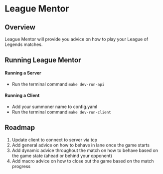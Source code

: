 # League Mentor

## Overview
League Mentor will provide you advice on how to play your League of Legends matches. 

## Running League Mentor

#### Running a Server
- Run the terminal command `make dev-run-api`

#### Running a Client
- Add your summoner name to config.yaml
- Run the terminal command `make dev-run-client`

## Roadmap
1. Update client to connect to server via tcp
2. Add general advice on how to behave in lane once the game starts
3. Add dynamic advice throughout the match on how to behave based on the game state (ahead or behind your opponent)
4. Add macro advice on how to close out the game based on the match progress